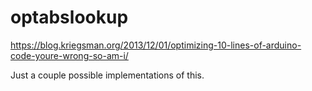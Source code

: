 # optabslookup

https://blog.kriegsman.org/2013/12/01/optimizing-10-lines-of-arduino-code-youre-wrong-so-am-i/

Just a couple possible implementations of this.
